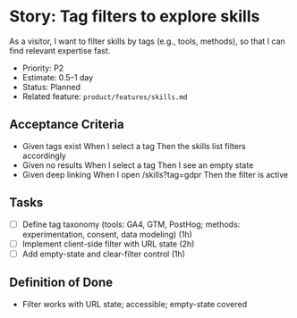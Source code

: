 # Story: Tag filters to explore skills

As a visitor, I want to filter skills by tags (e.g., tools, methods), so that I can find relevant expertise fast.

- Priority: P2
- Estimate: 0.5–1 day
- Status: Planned
- Related feature: `product/features/skills.md`

## Acceptance Criteria

- Given tags exist When I select a tag Then the skills list filters accordingly
- Given no results When I select a tag Then I see an empty state
- Given deep linking When I open /skills?tag=gdpr Then the filter is active

## Tasks

- [ ] Define tag taxonomy (tools: GA4, GTM, PostHog; methods: experimentation, consent, data modeling) (1h)
- [ ] Implement client-side filter with URL state (2h)
- [ ] Add empty-state and clear-filter control (1h)

## Definition of Done

- Filter works with URL state; accessible; empty-state covered
